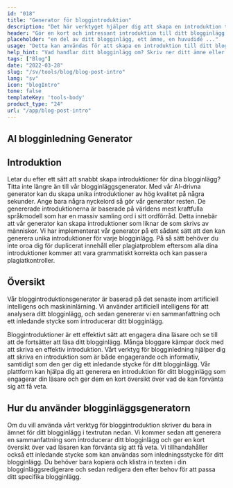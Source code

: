 ```yaml
---
id: "018"
title: "Generator för bloggintroduktion"
description: "Det här verktyget hjälper dig att skapa en introduktion till din blogg. Introduktionen är den viktigaste delen av din blogg, eftersom det är det första som dina läsare ser. Den bör vara catchy och fånga uppmärksamheten, så att dina läsare vill läsa mer."
header: "Gör en kort och intressant introduktion till ditt blogginlägg."
placeholder: "en del av ditt blogginlägg, ett ämne, en huvudidé ..."
usage: "Detta kan användas för att skapa en introduktion till ditt blogginlägg. Det är viktigt att introduktionen är kort och tydlig. Du vill se till att du inkluderar dina viktigaste nyckelord så att ditt inlägg kommer att synas bättre i sökmotorerna."
help_hint: "Vad handlar ditt blogginlägg om? Skriv ner ditt ämne eller din huvudidé så hjälper vi dig att skapa en introduktion till ditt blogginlägg."
tags: ["Blog"]
date: "2022-03-28"
slug: "/sv/tools/blog/blog-post-intro"
lang: "sv"
icon: "blogIntro"
tone: false
templateKey: 'tools-body'
product_type: "24"
url: "/app/blog-post-intro"
---
```


## AI blogginledning Generator

## Introduktion

Letar du efter ett sätt att snabbt skapa introduktioner för dina blogginlägg? Titta inte längre än till vår blogginläggsgenerator. Med vår AI-drivna generator kan du skapa unika introduktioner av hög kvalitet på några sekunder. Ange bara några nyckelord så gör vår generator resten. De genererade introduktionerna är baserade på världens mest kraftfulla språkmodell som har en massiv samling ord i sitt ordförråd. Detta innebär att vår generator kan skapa introduktioner som liknar de som skrivs av människor. Vi har implementerat vår generator på ett sådant sätt att den kan generera unika introduktioner för varje blogginlägg. På så sätt behöver du inte oroa dig för duplicerat innehåll eller plagiatproblem eftersom alla dina introduktioner kommer att vara grammatiskt korrekta och kan passera plagiatkontroller.

## Översikt

Vår bloggintroduktionsgenerator är baserad på det senaste inom artificiell intelligens och maskininlärning. Vi använder artificiell intelligens för att analysera ditt blogginlägg, och sedan genererar vi en sammanfattning och ett inledande stycke som introducerar ditt blogginlägg.

Bloggintroduktioner är ett effektivt sätt att engagera dina läsare och se till att de fortsätter att läsa ditt blogginlägg. Många bloggare kämpar dock med att skriva en effektiv introduktion. Vårt verktyg för blogginledning hjälper dig att skriva en introduktion som är både engagerande och informativ, samtidigt som den ger dig ett inledande stycke för ditt blogginlägg. Vår plattform kan hjälpa dig att generera en introduktion för ditt blogginlägg som engagerar din läsare och ger dem en kort översikt över vad de kan förvänta sig att få veta.

## Hur du använder blogginläggsgeneratorn

Om du vill använda vårt verktyg för bloggintroduktion skriver du bara in ämnet för ditt blogginlägg i textrutan nedan. Vi kommer sedan att generera en sammanfattning som introducerar ditt blogginlägg och ger en kort översikt över vad läsaren kan förvänta sig att få veta. Vi tillhandahåller också ett inledande stycke som kan användas som inledningsstycke för ditt blogginlägg. Du behöver bara kopiera och klistra in texten i din blogginläggsredigerare och sedan redigera den efter behov för att passa ditt specifika blogginlägg.
